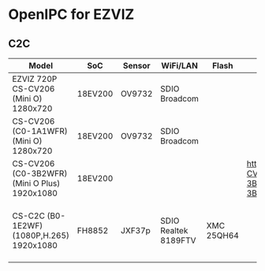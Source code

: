 # OpenIPC for EZVIZ



## C2C
| Model | SoC | Sensor | WiFi/LAN | Flash | Firmware | Additional |
| --- | --- | --- | --- | --- | --- | --- | 
| EZVIZ 720P CS-CV206 (Mini O) 1280x720 | 18EV200 | OV9732 | SDIO Broadcom |  |  | ![EZVIZ720P](https://user-images.githubusercontent.com/1933140/231879932-02bcdb45-6ba5-4de1-b10c-3b10cb60ff4d.jpg) |
| CS-CV206 (C0-1A1WFR) (Mini O) 1280x720 | 18EV200 | OV9732 | SDIO Broadcom |  |  | ![C0-1A1WFR](https://user-images.githubusercontent.com/1933140/231878722-e57344a8-912d-4779-aadd-545332c6b0d6.jpg) |
| CS-CV206 (C0-3B2WFR) (Mini O Plus) 1920x1080 | 18EV200 |  |  |  | http://usdownload.ezvizlife.com/device/CS-CV206-C0-3B2WFR/2.0/CS-CV206-C0-3B2WFR.dav  From GH [CS-CV206-C0-3B2WFR.zip](https://github.com/FlyRouter/device-ezviz/files/11226315/CS-CV206-C0-3B2WFR.zip) | ![C0-3B2WFR](https://user-images.githubusercontent.com/1933140/231879367-918625e2-bf22-4bb0-b554-d2b437ae2ceb.jpg) |
| CS-C2C (B0-1E2WF) (1080P,H.265) 1920x1080 | FH8852 | JXF37p | SDIO Realtek 8189FTV | XMC 25QH64 |  | SoC marked as HK-2018-11 ![B0-1E2WF](https://user-images.githubusercontent.com/1933140/231880531-702d4670-368b-47da-b06f-869d36620480.jpg)|



